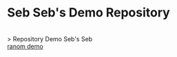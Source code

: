 # Seb Seb's Demo Repository
<br/>> Repository Demo Seb's Seb <br/>
[ranom demo](https://sebbyt.github.io/demo/Randommmmm/)<br/>

